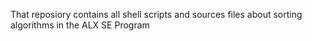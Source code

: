 That reposiory contains all shell scripts and sources files about sorting algorithms in the ALX SE Program
